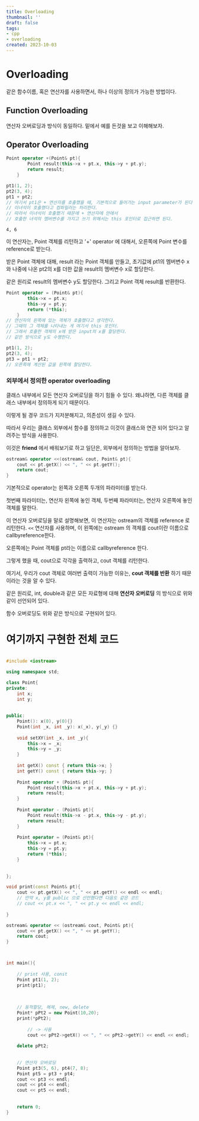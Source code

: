 ```yaml
---
title: Overloading
thumbnail: ''
draft: false
tags:
- cpp
- overloading
created: 2023-10-03
---
```


# Overloading

같은 함수이름, 혹은 연산자를 사용하면서, 하나 이상의 정의가 가능한 방법이다.

## Function Overloading

연산자 오버로딩과 방식이 동일하다. 밑에서 예를 든것을 보고 이해해보자.

## Operator Overloading

````c++
Point operator +(Point& pt){
        Point result(this->x + pt.x, this->y + pt.y);
        return result;
    }
````

````c++
pt1(1, 2);
pt2(3, 4);
pt1 + pt2;
// 여기서 pt1은 + 연산자를 호출했을 때, 기본적으로 들어가는 input parameter가 된다.
// 이녀석이 호출했다고 컴파일러는 처리한다.
// 따라서 이녀석이 호출했기 때문에 + 연산자에 안에서
// 호출한 녀석의 멤버변수를 가지고 쓰기 위해서는 this 포인터로 접근하면 된다.
````

````
4, 6
````

이 연산자는, Point 객체를 리턴하고 '+' operator 에 대해서, 오른쪽에 Point 변수를 reference로 받는다.

받은 Point 객체에 대해, result 라는 Point 객체를 만들고, 초기값에 pt1의 멤버변수 x와 나중에 나온 pt2의 x를 더한 값을 result의 멤버변수 x로 할당한다.

같은 원리로 result의 멤버변수 y도 할당한다. 그리고 Point 객체 result를 반환한다.

````c++
Point operator = (Point& pt){
        this->x = pt.x;
        this->y = pt.y;
        return (*this);
    }
// 연산자의 왼쪽에 있는 객체가 호출했다고 생각한다.
// 그때의 그 객체를 나타내는 게 여기서 this 포인터.
// 그래서 호출한 객체의 x에 받은 input의 x를 할당한다.
// 같은 방식으로 y도 수행한다.
````

````c++
pt1(1, 2);
pt2(3, 4);
pt3 = pt1 + pt2;
// 오른쪽에 계산된 값을 왼쪽에 할당한다.
````

### 외부에서 정의한 operator overloading

클래스 내부에서 모든 연산자 오버로딩을 하기 힘들 수 있다. 왜냐하면, 다른 객체를 클래스 내부에서 정의하게 되기 때문이다.

이렇게 될 경우 코드가 지저분해지고, 의존성이 생길 수 있다.

따라서 우리는 클래스 외부에서 함수를 정의하고 이것이 클래스와 연관 되어 있다고 알려주는 방식을 사용한다.

이것은 **friend** 에서 배워보기로 하고 일단은, 외부에서 정의하는 방법을 알아보자.

````c++
ostream& operator <<(ostream& cout, Point& pt){
    cout << pt.getX() << ", " << pt.getY();
    return cout;
}
````

기본적으로 operator는 왼쪽과 오른쪽 두개의 파라미터를 받는다. 

첫번째 파라미터는, 연산자 왼쪽에 놓인 객체, 두번째 파라미터는, 연산자 오른쪽에 놓인 객체를 말한다.

이 연산자 오버로딩을 말로 설명해보면, 이 연산자는 ostream의 객체를 reference 로 리턴한다. `<<` 연산자를 사용하며, 이 왼쪽에는 ostream 의 객체를 cout이란 이름으로 callbyreference한다.

오른쪽에는 Point 객체를 pt라는 이름으로 callbyreference 한다.

그렇게 했을 때, cout으로 각각을 출력하고, cout 객체를 리턴한다.

여기서, 우리가 cout 객체로 여러번 출력이 가능한 이유는, **cout 객체를 반환** 하기 때문이라는 것을 알 수 있다.

같은 원리로, int, double과 같은 모든 자료형에 대해 **연산자 오버로딩** 의 방식으로 위와 같이 선언되어 있다.

함수 오버로딩도 위와 같은 방식으로 구현되어 있다.

# 여기까지 구현한 전체 코드

````c++

#include <iostream>

using namespace std;

class Point{
private:
    int x;
    int y;
    
    
public:
    Point(): x(0), y(0){}
    Point(int _x, int _y): x(_x), y(_y) {}
    
    void setXY(int _x, int _y){
        this->x = _x;
        this->y = _y;
    }
    
    int getX() const { return this->x; }
    int getY() const { return this->y; }
    
    Point operator + (Point& pt){
        Point result(this->x + pt.x, this->y + pt.y);
        return result;
    }
    
    Point operator - (Point& pt){
        Point result(this->x - pt.x, this->y - pt.y);
        return result;
    }
    
    Point operator = (Point& pt){
        this->x = pt.x;
        this->y = pt.y;
        return (*this);
    }
    
    
};

void print(const Point& pt){
    cout << pt.getX() << ", " << pt.getY() << endl << endl;
    // 만약 x, y를 public 으로 선언했다면 다음도 같은 코드
    // cout << pt.x << ", " << pt.y << endl << endl;
    
}

ostream& operator << (ostream& cout, Point& pt){
    cout << pt.getX() << ", " << pt.getY();
    return cout;
}



int main(){
    
    // print 사용, const
    Point pt1(1, 2);
    print(pt1);
    
    
    
    // 동적할당, 해제, new, delete
    Point* pPt2 = new Point(10,20);
    print(*pPt2);
    
        // -> 사용
        cout << pPt2->getX() << ", " << pPt2->getY() << endl << endl;
    
    delete pPt2;
    
    
    // 연산자 오버로딩
    Point pt3(5, 6), pt4(7, 8);
    Point pt5 = pt3 + pt4;
    cout << pt3 << endl;
    cout << pt4 << endl;
    cout << pt5 << endl;
    
    
    return 0;
}

````
